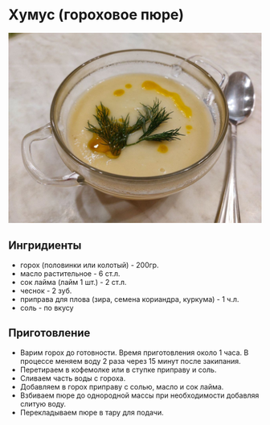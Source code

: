 # Хумус (гороховое пюре)

![Картинка](lookme.jpg)

## Ингридиенты

* горох (половинки или колотый) - 200гр.
* масло растительное - 6 ст.л.
* сок лайма (лайм 1 шт.) - 2 ст.л.
* чеснок - 2 зуб.
* приправа для плова (зира, семена кориандра, куркума) - 1 ч.л.
* соль - по вкусу

## Приготовление

* Варим горох до готовности. Время приготовления около 1 часа. В процессе меняем воду 2 раза через 15 минут после закипания.
* Перетираем в кофемолке или в ступке приправу и соль.
* Сливаем часть воды с гороха.
* Добавляем в горох приправу с солью, масло и сок лайма.
* Взбиваем пюре до однородной массы при необходимости добавляя слитую воду.
* Перекладываем пюре в тару для подачи.

